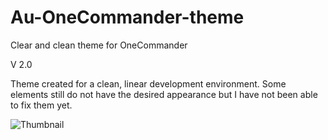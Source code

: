 # Au-OneCommander-theme
Clear and clean theme for OneCommander

V 2.0

Theme created for a clean, linear development environment. Some elements still do not have the desired appearance but I have not been able to fix them yet.

![Thumbnail](https://github.com/Au-angeloupali/Au-OneCommander-theme/assets/118266752/a039c915-4cb9-414c-9d24-2fdca81925d4)

